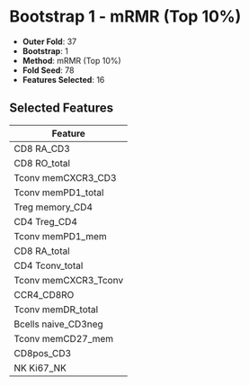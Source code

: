 # Bootstrap 1 - mRMR (Top 10%)

- **Outer Fold**: 37
- **Bootstrap**: 1
- **Method**: mRMR (Top 10%)
- **Fold Seed**: 78
- **Features Selected**: 16

## Selected Features

| Feature |
|---------|
| CD8 RA_CD3 |
| CD8 RO_total |
| Tconv memCXCR3_CD3 |
| Tconv memPD1_total |
| Treg memory_CD4 |
| CD4 Treg_CD4 |
| Tconv memPD1_mem |
| CD8 RA_total |
| CD4 Tconv_total |
| Tconv memCXCR3_Tconv |
| CCR4_CD8RO |
| Tconv memDR_total |
| Bcells naive_CD3neg |
| Tconv memCD27_mem |
| CD8pos_CD3 |
| NK Ki67_NK |

